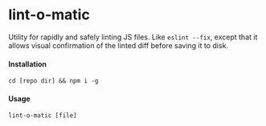 # lint-o-matic
Utility for rapidly and safely linting JS files. Like `eslint --fix`, except that it allows visual confirmation of the linted diff before saving it to disk.

#### Installation
`cd [repo dir] && npm i -g`

#### Usage
`lint-o-matic [file]`
